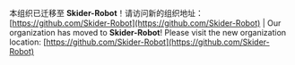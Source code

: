 本组织已迁移至 **Skider-Robot**！请访问新的组织地址：[https://github.com/Skider-Robot](https://github.com/Skider-Robot) | Our organization has moved to **Skider-Robot**! Please visit the new organization location: [https://github.com/Skider-Robot](https://github.com/Skider-Robot)